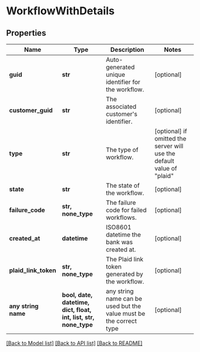 # WorkflowWithDetails


## Properties
Name | Type | Description | Notes
------------ | ------------- | ------------- | -------------
**guid** | **str** | Auto-generated unique identifier for the workflow. | [optional] 
**customer_guid** | **str** | The associated customer&#39;s identifier. | [optional] 
**type** | **str** | The type of workflow. | [optional]  if omitted the server will use the default value of "plaid"
**state** | **str** | The state of the workflow. | [optional] 
**failure_code** | **str, none_type** | The failure code for failed workflows. | [optional] 
**created_at** | **datetime** | ISO8601 datetime the bank was created at. | [optional] 
**plaid_link_token** | **str, none_type** | The Plaid link token generated by the workflow. | [optional] 
**any string name** | **bool, date, datetime, dict, float, int, list, str, none_type** | any string name can be used but the value must be the correct type | [optional]

[[Back to Model list]](../README.md#documentation-for-models) [[Back to API list]](../README.md#documentation-for-api-endpoints) [[Back to README]](../README.md)


